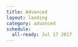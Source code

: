 ```yaml
---
title: Advanced
layout: landing
category: advanced
schedule:
  all-ready: Jul 17 2017
---
```

